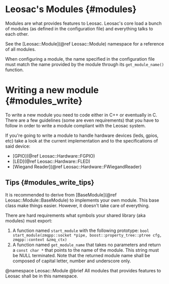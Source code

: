 Leosac's Modules {#modules}
===========================

Modules are what provides features to Leosac.
Leosac's core load a bunch of modules (as defined in the configuration file) and
everything talks to each other.

See the [Leosac::Module](@ref Leosac::Module) namespace for a reference of all modules.

When configuring a module, the name specified in the configuration file must match the name
provided by the module through its `get_module_name()` function.

Writing a new module {#modules_write}
=====================================

To write a new module you need to code either in C++ or eventually in C.
There are a few guidelines (some are even requirements) that you have to follow in order
to write a module compliant with the Leosac system.

If you're going to write a module to handle hardware devices (leds, gpios, etc) take a look at
the current implementation and to the specifications of said device:
+ [GPIO](@ref Leosac::Hardware::FGPIO)
+ [LED](@ref Leosac::Hardware::FLED)
+ [Wiegand Reader](@ref Leosac::Hardware::FWiegandReader)

Tips {#modules_write_tips}
--------------------------

It is recommended to derive from [BaseModule](@ref Leosac::Module::BaseModule) to implements your own module.
This base class make things easier. However, it doesn't take care of everything.

There are hard requirements what symbols your shared library (aka modules) must export:
1. A function named `start_module` with the following prototype: `bool start_module(zmqpp::socket *pipe, boost::property_tree::ptree cfg, zmqpp::context &zmq_ctx)`
2. A function named `get_module_name` that takes no parameters and return a `const char *` that points to the name of the module. This string must be NULL terminated.
   Note that the returned module name shall be composed of capital letter, number and underscore only.


@namespace Leosac::Module
@brief All modules that provides features to Leosac shall be in this namespace.
